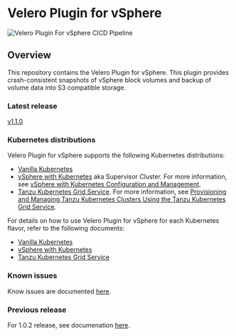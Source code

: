 # Velero Plugin for vSphere 

![Velero Plugin For vSphere CICD Pipeline](https://github.com/vmware-tanzu/velero-plugin-for-vsphere/workflows/Velero%20Plugin%20For%20vSphere%20CICD%20Pipeline/badge.svg)

## Overview
This repository contains the Velero Plugin for vSphere.  This plugin provides crash-consistent snapshots of vSphere block volumes and backup of volume data into S3 compatible storage.

### Latest release

[v1.1.0](https://github.com/vmware-tanzu/velero-plugin-for-vsphere/releases/tag/v1.1.0)

### Kubernetes distributions

Velero Plugin for vSphere supports the following Kubernetes distributions:

- [Vanilla Kubernetes](https://github.com/kubernetes/kubernetes)
- [vSphere with Kubernetes](https://blogs.vmware.com/vsphere/2019/08/introducing-project-pacific.html) aka Supervisor Cluster. For more information, see [vSphere with Kubernetes Configuration and Management](https://docs.vmware.com/en/VMware-vSphere/7.0/vmware-vsphere-with-kubernetes/GUID-152BE7D2-E227-4DAA-B527-557B564D9718.html).
- [Tanzu Kubernetes Grid Service](https://blogs.vmware.com/vsphere/2020/03/vsphere-7-tanzu-kubernetes-clusters.html). For more information, see [Provisioning and Managing Tanzu Kubernetes Clusters Using the Tanzu Kubernetes Grid Service](https://docs.vmware.com/en/VMware-vSphere/7.0/vmware-vsphere-with-kubernetes/GUID-7E00E7C2-D1A1-4F7D-9110-620F30C02547.html).

For details on how to use Velero Plugin for vSphere for each Kubernetes flavor, refer to the following documents:

- [Vanilla Kubernetes](docs/vanilla.md)
- [vSphere with Kubernetes](docs/supervisor.md)
- [Tanzu Kubernetes Grid Service](docs/guest.md)

### Known issues

Know issues are documented [here](docs/known_issues.md).

### Previous release

For 1.0.2 release, see documenation [here](https://github.com/vmware-tanzu/velero-plugin-for-vsphere/tree/v1.0.2).
